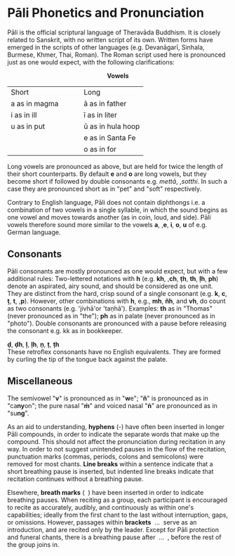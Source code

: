 # Pāli Phonetics and Pronunciation

Pāli is the official scriptural language of Theravāda Buddhism. It is closely related to Sanskrit, with no written script of its own. Written forms have emerged in the scripts of other languages (e.g. Devanāgarī, Sinhala, Burmese, Khmer, Thai, Roman). The Roman script used here is pronounced just as one would expect, with the following clarifications:

<center>
<b>Vowels</b>
<table>
    <tr>
        <td>Short</td>
        <td>&nbsp;&nbsp;&nbsp;&nbsp;&nbsp;&nbsp;</td>
        <td>Long</td>
    </tr>
    <tr>
        <td>a as in magma</td>
        <td>&nbsp;&nbsp;&nbsp;&nbsp;&nbsp;&nbsp;</td>
        <td>ā as in father</td>
    </tr>
    <tr>
        <td>i as in ill</td>
        <td>&nbsp;&nbsp;&nbsp;&nbsp;&nbsp;&nbsp;</td>
        <td>ī as in liter</td>
    </tr>
    <tr>
        <td>u as in put</td>
        <td>&nbsp;&nbsp;&nbsp;&nbsp;&nbsp;&nbsp;</td>
        <td>ū as in hula hoop</td>
    </tr>
    <tr>
        <td></td>
        <td>&nbsp;&nbsp;&nbsp;&nbsp;&nbsp;&nbsp;</td>
        <td>e as in Santa Fe</td>
    </tr>
    <tr>
        <td></td>
        <td>&nbsp;&nbsp;&nbsp;&nbsp;&nbsp;&nbsp;</td>
        <td>o as in for</td>
    </tr>
</table>
</center>

Long vowels are pronounced as above, but are held for twice the length of their short counterparts. By default **e** and **o** are long vowels, but they become short if followed by double consonants e.g. *mettā*, ,*sotthi*. In such a case they are pronounced short as in "pet" and "soft" respectively.

Contrary to English language, Pāli does not contain diphthongs i.e. a combination of two vowels in a single syllable, in which the sound begins as one vowel and moves towards another (as in coin, loud, and side). Pāli vowels therefore sound more similar to the vowels **a**, ,**e**, **i**, **o**, **u** of e.g. German language.

## Consonants

Pāli consonants are mostly pronounced as one would expect, but with a few additional rules: Two-lettered notations with **h** (e.g. **kh**, ,**ch**, **ṭh**, **th**, **ḷh**, **ph**) denote an aspirated, airy sound, and should be considered as one unit. They are distinct from the hard, crisp sound of a single consonant (e.g. **k**, **c**, **ṭ**, **t**, ,**p**). However, other combinations with **h**, e.g., **mh**, **ñh**, and **vh**, do count as two consonants (e.g. 'jivhā'or 'taṇhā'). Examples: **th** as in "Thomas" (never pronounced as in "the"); **ph** as in palate (never pronounced as in "photo"). Double consonants are pronounced with a pause before releasing the consonant e.g. kk as in bookkeeper.

**ḍ**, **ḍh**, **ḷ**, **ḷh**, **ṇ**, **ṭ**, **ṭh**\
These retroflex consonants have no English equivalents. They are formed by curling the tip of the tongue back against the palate.

## Miscellaneous

The semivowel "**v**" is pronounced as in "**w**e"; "**ñ**" is pronounced as in "ca**ny**on"; the pure nasal "**ṁ**" and voiced nasal "**ṅ**" are pronounced as in "su**ng**".

As an aid to understanding, **hyphens** (-) have often been inserted in longer Pāli compounds, in order to indicate the separate words that make up the compound. This should not affect the pronunciation during recitation in any way. In order to not suggest unintended pauses in the flow of the recitation, punctuation marks (commas, periods, colons and semicolons) were removed for most chants. **Line breaks** within a sentence indicate that a short breathing pause is inserted, but indented line breaks indicate that recitation continues without a breathing pause.

Elsewhere, **breath marks** (  ) have been inserted in order to indicate breathing pauses. When reciting as a group, each participant is encouraged to recite as accurately, audibly, and continuously as within one's capabilities; ideally from the first chant to the last without interruption, gaps, or omissions. However, passages within **brackets**  \...  serve as an introduction, and are recited only by the leader. Except for Pāli protection and funeral chants, there is a breathing pause after  \...  , before the rest of the group joins in.
